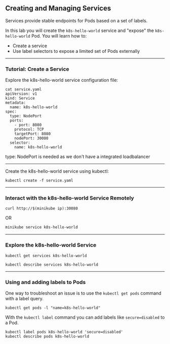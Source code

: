 ## Creating and Managing Services

Services provide stable endpoints for Pods based on a set of labels.

In this lab you will create the `k8s-hello-world` service and "expose" the `k8s-hello-world` Pod. You will learn how to:

* Create a service
* Use label selectors to expose a limited set of Pods externally

----

### Tutorial: Create a Service

Explore the k8s-hello-world service configuration file:

```
cat service.yaml
apiVersion: v1
kind: Service
metadata:
  name: k8s-hello-world
spec:
  type: NodePort
  ports:
    - port: 8080
    protocol: TCP
    targetPort: 8080
    nodePort: 30080
  selector:
    name: k8s-hello-world
```
type: NodePort is needed as we don't have a integrated loadbalancer

----

Create the k8s-hello-world service using kubectl:

```
kubectl create -f service.yaml
```

----

### Interact with the k8s-hello-world Service Remotely

```
curl http://$(minikube ip):30080
```
OR
```bash
minikube service k8s-hello-world
```

----

### Explore the k8s-hello-world Service

```
kubectl get services k8s-hello-world
```

```
kubectl describe services k8s-hello-world
```

----

### Using and adding labels to Pods

One way to troubleshoot an issue is to use the `kubectl get pods` command with a label query.

```
kubectl get pods -l "name=k8s-hello-world"
```

With the `kubectl label` command you can add labels like `secure=disabled` to a Pod.

```
kubectl label pods k8s-hello-world 'secure=disabled'
kubectl describe pods k8s-hello-world
```

